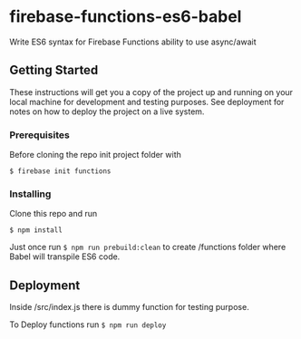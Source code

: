 # firebase-functions-es6-babel

Write ES6 syntax for Firebase Functions
ability to use async/await

## Getting Started

These instructions will get you a copy of the project up and running on your local machine for development and testing purposes.
See deployment for notes on how to deploy the project on a live system.

### Prerequisites

Before cloning the repo init project folder with

`$ firebase init functions`

### Installing

Clone this repo and run

`$ npm install`

Just once run
`$ npm run prebuild:clean`
to create /functions folder where Babel will transpile ES6 code.

## Deployment

Inside /src/index.js there is dummy function for testing purpose.

To Deploy functions run
`$ npm run deploy`

